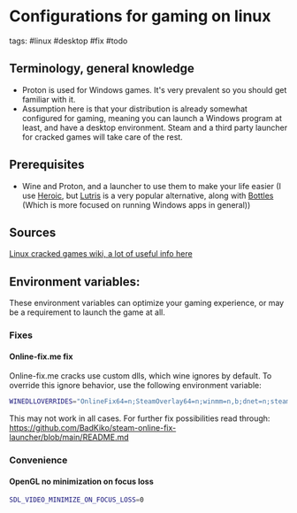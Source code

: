 # Configurations for gaming on linux

tags: #linux #desktop #fix #todo 


Terminology, general knowledge
---
- Proton is used for Windows games. It's very prevalent so you should get familiar with it.
- Assumption here is that your distribution is already somewhat configured for gaming, meaning you can launch a Windows program at least, and have a desktop environment. Steam and a third party launcher for cracked games will take care of the rest.


Prerequisites
---
- Wine and Proton, and a launcher to use them to make your life easier (I use [Heroic](https://heroicgameslauncher.com/), but [Lutris](https://lutris.net) is a very popular alternative, along with [Bottles](https://usebottles.com/) (Which is more focused on running Windows apps in general))

Sources
---
[Linux cracked games wiki, a lot of useful info here](https://www.reddit.com/r/LinuxCrackSupport/wiki/index/)  


Environment variables:
---
These environment variables can optimize your gaming experience, or may be a requirement to launch the game at all.
### Fixes

#### Online-fix.me fix

Online-fix.me cracks use custom dlls, which wine ignores by default. To override this ignore behavior, use the following environment variable:

```bash
WINEDLLOVERRIDES="OnlineFix64=n;SteamOverlay64=n;winmm=n,b;dnet=n;steam\_api64=n"
```

This may not work in all cases. For further fix possibilities read through:
https://github.com/BadKiko/steam-online-fix-launcher/blob/main/README.md


### Convenience
#### OpenGL no minimization on focus loss

```bash
SDL_VIDEO_MINIMIZE_ON_FOCUS_LOSS=0
```


